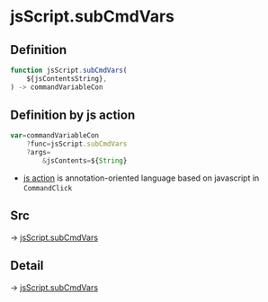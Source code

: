 # jsScript.subCmdVars

## Definition

```js.js
function jsScript.subCmdVars(
	${jsContentsString},
) -> commandVariableCon
```


## Definition by js action

```js.js
var=commandVariableCon
	?func=jsScript.subCmdVars
	?args=
		&jsContents=${String}
```

- [js action](#) is annotation-oriented language based on javascript in `CommandClick`



## Src

-> [jsScript.subCmdVars](https://github.com/puutaro/CommandClick/blob/master/app/src/main/java/com/puutaro/commandclick/fragment_lib/terminal_fragment/js_interface/edit/JsScript.kt#L91)

## Detail

-> [jsScript.subCmdVars](https://github.com/puutaro/CommandClick/blob/master/md/developer/js_interface/details/edit/JsScript/subCmdVars.md)
